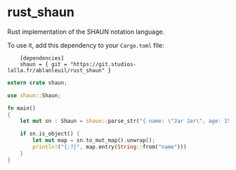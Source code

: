 # rust_shaun

Rust implementation of the SHAUN notation language.

To use it, add this dependency to your `Cargo.toml` file:

```
    [dependencies]
    shaun = { git = "https://git.studios-lalla.fr/ablanleuil/rust_shaun" }
```

```Rust
extern crate shaun;

use shaun::Shaun;

fn main()
{
    let mut sn : Shaun = shaun::parse_str("{ name: \"Jar Jar\", age: 15 y, amIRight: true }");

    if sn.is_object() {
        let mut map = sn.to_mut_map().unwrap();
        println!("{:?}", map.entry(String::from("name")))
    }
}
```
